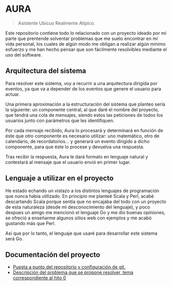 # AURA
> Asistente Ubicuo Realmente Atípico.

Este repositorio contiene todo lo relacionado con un proyecto ideado por mi parte que prentende solventar problemas que me suelo encontrar en mi vida personal, los cuales de algún modo me obligan a realizar algún mínimo esfuerzo y me han hecho pensar que son fácilmente resolvibles mediante el uso del software.

## Arquitectura del sistema

Para resolver este sistema, voy a recurrir a una arquitectura dirigida por eventos, ya que va a depender de los eventos que genere el usuario para actuar.

Una primera aproximación a la estructuración del sistema que planteo sería la siguiente: un componente central, al que daré el nombre del proyecto, que tendrá una cola de mensajes, siendo estos las peticiones de todos los usuarios junto con parámetros que les identifiquen.

Por cada mensaje recibido, Aura lo procesará y determinará en función de éste que otro componente es necesario utilizar: uno matemático, otro de calendario, de recordatorios... y generará un evento dirigido a dicho componente, para que éste lo procese y devuelva una respuesta.

Tras recibir la respuesta, Aura le dará formato en lenguaje natural y contestará al mensaje que el usuario envió en primer lugar.

## Lenguaje a utilizar en el proyecto

He estado echando un vistazo a los distintos lenguajes de programación que nunca había utilizado. En principio me planteé Scala y Perl, acabé descartando Scala porque sentía que no encajaba del todo con un proyecto de esta naturaleza (desde mi desconocimiento del lenguaje), y poco despues un amigo me mencionó el lenguaje Go y me dio buenas opiniones, se ofreció a enseñarme algunos sitios web con ejemplos y me acabó gustando más que Perl.

Así que por lo tanto, el lenguaje que usaré para desarrollar este sistema será Go.

## Documentación del proyecto

+ [Puesta a punto del repositorio y configuración de git.](https://github.com/Anglepi/ProyectoCC/blob/main/docs/configuracion_git.md)
+ [Descripción del problema que se propone resolver, tema correspondiente al hito 0](https://github.com/Anglepi/ProyectoCC/blob/main/docs/hitos/hito0.md)